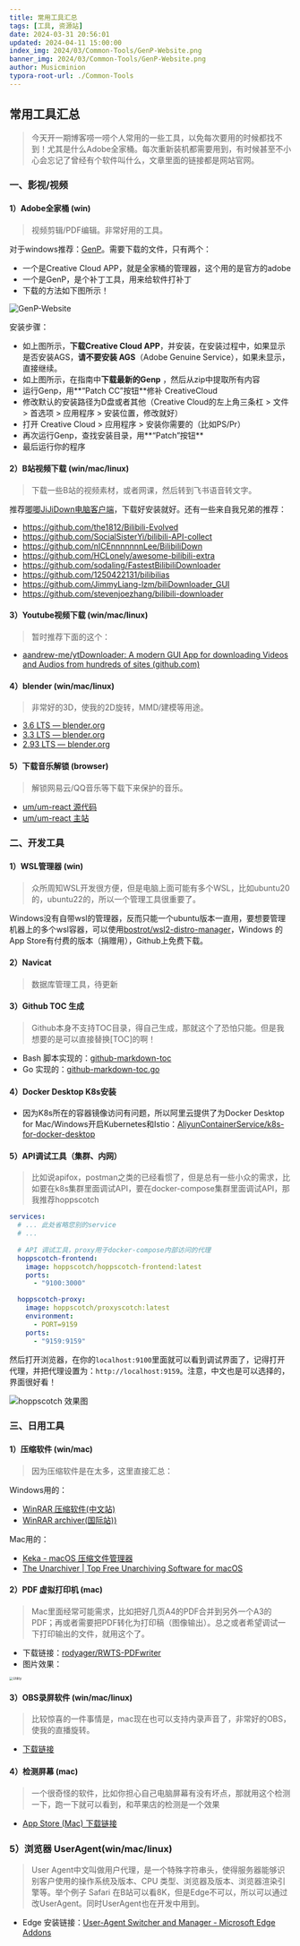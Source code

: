 ```yaml
---
title: 常用工具汇总
tags: [工具, 资源站]
date: 2024-03-31 20:56:01
updated: 2024-04-11 15:00:00
index_img: 2024/03/Common-Tools/GenP-Website.png
banner_img: 2024/03/Common-Tools/GenP-Website.png
author: Musicminion
typora-root-url: ./Common-Tools
---
```


## 常用工具汇总

> 今天开一期博客唠一唠个人常用的一些工具，以免每次要用的时候都找不到！尤其是什么Adobe全家桶。每次重新装机都需要用到，有时候甚至不小心会忘记了曾经有个软件叫什么，文章里面的链接都是网站官网。


### 一、影视/视频

#### 1）Adobe全家桶 (win)

> 视频剪辑/PDF编辑。非常好用的工具。

对于windows推荐：[GenP](https://www.reddit.com/r/GenP/)。需要下载的文件，只有两个：

- 一个是Creative Cloud APP，就是全家桶的管理器，这个用的是官方的adobe
- 一个是GenP，是个补丁工具，用来给软件打补丁
- 下载的方法如下图所示！

![GenP-Website](./GenP-Website.png)

安装步骤：

- 如上图所示，**下载Creative Cloud APP**，并安装，在安装过程中，如果显示是否安装AGS，**请不要安装 AGS**（Adobe Genuine Service），如果未显示，直接继续。
- 如上图所示，在指南中**下载最新的Genp** ，然后从zip中提取所有内容
- 运行Genp，用**“Patch CC”按钮**修补 CreativeCloud
- 修改默认的安装路径为D盘或者其他（Creative Cloud的左上角三条杠 > 文件 > 首选项 > 应用程序 > 安装位置，修改就好）
- 打开 Creative Cloud > 应用程序 > 安装你需要的（比如PS/Pr）
- 再次运行Genp，查找安装目录，用**“Patch”按钮**
- 最后运行你的程序

#### 2）B站视频下载 (win/mac/linux)

> 下载一些B站的视频素材，或者网课，然后转到飞书语音转文字。

推荐[唧唧JiJiDown电脑客户端](http://client.jijidown.com/)，下载好安装就好。还有一些来自我兄弟的推荐：

- https://github.com/the1812/Bilibili-Evolved
- https://github.com/SocialSisterYi/bilibili-API-collect
- https://github.com/nICEnnnnnnnLee/BilibiliDown
- https://github.com/HCLonely/awesome-bilibili-extra
- https://github.com/sodaling/FastestBilibiliDownloader
- https://github.com/1250422131/bilibilias
- https://github.com/JimmyLiang-lzm/biliDownloader_GUI
- https://github.com/stevenjoezhang/bilibili-downloader

#### 3）Youtube视频下载 (win/mac/linux)

> 暂时推荐下面的这个：

- [aandrew-me/ytDownloader: A modern GUI App for downloading Videos and Audios from hundreds of sites (github.com)](https://github.com/aandrew-me/ytDownloader)

#### 4）blender (win/mac/linux)

> 非常好的3D，使我的2D旋转，MMD/建模等用途。

- [3.6 LTS — blender.org](https://www.blender.org/download/releases/3-6/)
- [3.3 LTS — blender.org](https://www.blender.org/download/releases/3-3/)
- [2.93 LTS — blender.org](https://www.blender.org/download/releases/2-93/)

#### 5）下载音乐解锁 (browser)

> 解锁网易云/QQ音乐等下载下来保护的音乐。

- [um/um-react 源代码](https://git.unlock-music.dev/um/um-react)
- [um/um-react 主站](https://git.unlock-music.dev/um/um-react)

### 二、开发工具

#### 1）WSL管理器 (win)

> 众所周知WSL开发很方便，但是电脑上面可能有多个WSL，比如ubuntu20的，ubuntu22的，所以一个管理工具很重要了。

Windows没有自带wsl的管理器，反而只能一个ubuntu版本一直用，要想要管理机器上的多个wsl容器，可以使用[bostrot/wsl2-distro-manager](https://github.com/bostrot/wsl2-distro-manager)，Windows 的 App Store有付费的版本（捐赠用），Github上免费下载。

#### 2）Navicat

> 数据库管理工具，待更新

#### 3）Github TOC 生成

> Github本身不支持TOC目录，得自己生成，那就这个了恐怕只能。但是我想要的是可以直接替换[TOC]的啊！

- Bash 脚本实现的：[github-markdown-toc](https://github.com/ekalinin/github-markdown-toc)
- Go 实现的：[github-markdown-toc.go](https://github.com/ekalinin/github-markdown-toc.go)

#### 4）Docker Desktop K8s安装

- 因为K8s所在的容器镜像访问有问题，所以阿里云提供了为Docker Desktop for Mac/Windows开启Kubernetes和Istio：[AliyunContainerService/k8s-for-docker-desktop](https://github.com/AliyunContainerService/k8s-for-docker-desktop)

#### 5）API调试工具（集群、内网）

> 比如说apifox，postman之类的已经看惯了，但是总有一些小众的需求，比如要在k8s集群里面调试API，要在docker-compose集群里面调试API，那我推荐hoppscotch

```yaml
services:
  # ... 此处省略您别的service
  # ...
  
  # API 调试工具，proxy用于docker-compose内部访问的代理
  hoppscotch-frontend:
    image: hoppscotch/hoppscotch-frontend:latest
    ports:
      - "9100:3000"

  hoppscotch-proxy:
    image: hoppscotch/proxyscotch:latest
    environment:
      - PORT=9159
    ports:
      - "9159:9159"
```

然后打开浏览器，在你的`localhost:9100`里面就可以看到调试界面了，记得打开代理，并把代理设置为：`http://localhost:9159`。注意，中文也是可以选择的，界面很好看！

![hoppscotch 效果图](./hoppscotch.png)



### 三、日用工具

#### 1）压缩软件 (win/mac)

> 因为压缩软件是在太多，这里直接汇总：

Windows用的：

- [WinRAR 压缩软件(中文站)](https://www.winrar.com.cn/)
- [WinRAR archiver(国际站))](https://www.rarlab.com/)

Mac用的：

- [Keka - macOS 压缩文件管理器](https://www.keka.io/zh-cn/)
- [The Unarchiver | Top Free Unarchiving Software for macOS](https://theunarchiver.com/)

#### 2）PDF 虚拟打印机 (mac)

> Mac里面经常可能需求，比如把好几页A4的PDF合并到另外一个A3的PDF；再或者需要把PDF转化为打印稿（图像输出）。总之或者希望调试一下打印输出的文件，就用这个了。

- 下载链接：[rodyager/RWTS-PDFwriter](https://github.com/rodyager/RWTS-PDFwriter)
- 图片效果：

<img src="./Utility.png" alt="Utility" style="zoom:40%;" />

#### 3）OBS录屏软件 (win/mac/linux)

> 比较惊喜的一件事情是，mac现在也可以支持内录声音了，非常好的OBS，使我的直播旋转。

- [下载链接](https://obsproject.com/)

#### 4）检测屏幕 (mac)

> 一个很奇怪的软件，比如你担心自己电脑屏幕有没有坏点，那就用这个检测一下，跑一下就可以看到，和苹果店的检测是一个效果

- [App Store (Mac) 下载链接](https://apps.apple.com/tt/app/pixelstester-test-monitors/id1613340764)

### 5）浏览器 UserAgent(win/mac/linux)

> User Agent中文叫做用户代理，是一个特殊字符串头，使得服务器能够识别客户使用的操作系统及版本、CPU 类型、浏览器及版本、浏览器渲染引擎等。举个例子 Safari 在B站可以看8K，但是Edge不可以，所以可以通过改UserAgent。同时UserAgent也在开发中用到。

- Edge 安装链接：[User-Agent Switcher and Manager - Microsoft Edge Addons](https://microsoftedge.microsoft.com/addons/detail/useragent-switcher-and-m/cnjkedgepfdpdbnepgmajmmjdjkjnifa)

